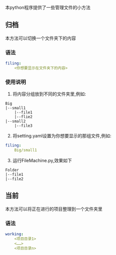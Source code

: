 本python程序提供了一些管理文件的小方法
## 归档
本方法可以切换一个文件夹下的内容
### 语法
```yaml
filing:
    <你想要显示在文件夹下的内容>
```
### 使用说明
1. 将内容分组放到不同的文件夹里,例如:
```
Big
|--small1
    |--file1
	|--flie2
|--small2
    |--file3
```
2. 将setting.yaml设置为你想要显示的那组文件,例如:
```yaml
filing:
    Big/small1
```
3. 运行FileMachine.py,效果如下
```
Folder
|--file1
|--file2
```
## 当前
本方法可以将正在进行的项目整理到一个文件夹里
### 语法
```yaml
working:
    <项目目录1>
    <……>
    <项目目录n>
```